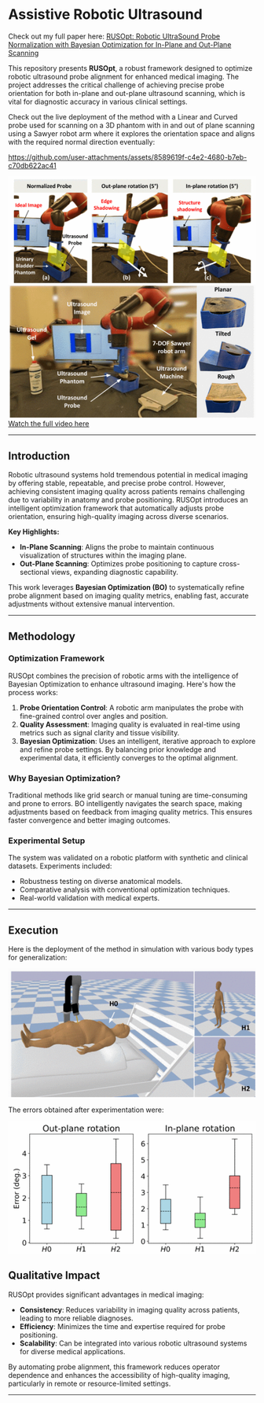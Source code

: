 # Assistive Robotic UItrasound

Check out my full paper here: [RUSOpt: Robotic UltraSound Probe Normalization with Bayesian Optimization for In-Plane and Out-Plane Scanning](https://ieeexplore.ieee.org/document/10260479)

This repository presents **RUSOpt**, a robust framework designed to optimize robotic ultrasound probe alignment for enhanced medical imaging. The project addresses the critical challenge of achieving precise probe orientation for both in-plane and out-plane ultrasound scanning, which is vital for diagnostic accuracy in various clinical settings.

Check out the live deployment of the method with a Linear and Curved probe used for scanning on a 3D phantom with in and out of plane scanning using a Sawyer robot arm where it explores the orientation space and aligns with the required normal direction eventually:

https://github.com/user-attachments/assets/8589619f-c4e2-4680-b7eb-c70db622ac41


![Alt text](images/sAWYER.gif)  ![Alt text](images/S2.gif)  
[Watch the full video here](https://www.youtube.com/embed/xbtTtxrgqpg?si=LPJ7glAaOsSpCTO1)



---

## Introduction

Robotic ultrasound systems hold tremendous potential in medical imaging by offering stable, repeatable, and precise probe control. However, achieving consistent imaging quality across patients remains challenging due to variability in anatomy and probe positioning. RUSOpt introduces an intelligent optimization framework that automatically adjusts probe orientation, ensuring high-quality imaging across diverse scenarios.

**Key Highlights:**
- **In-Plane Scanning**: Aligns the probe to maintain continuous visualization of structures within the imaging plane.
- **Out-Plane Scanning**: Optimizes probe positioning to capture cross-sectional views, expanding diagnostic capability.

This work leverages **Bayesian Optimization (BO)** to systematically refine probe alignment based on imaging quality metrics, enabling fast, accurate adjustments without extensive manual intervention.

---

## Methodology

### Optimization Framework
RUSOpt combines the precision of robotic arms with the intelligence of Bayesian Optimization to enhance ultrasound imaging. Here's how the process works:
1. **Probe Orientation Control**: A robotic arm manipulates the probe with fine-grained control over angles and position.
2. **Quality Assessment**: Imaging quality is evaluated in real-time using metrics such as signal clarity and tissue visibility.
3. **Bayesian Optimization**: Uses an intelligent, iterative approach to explore and refine probe settings. By balancing prior knowledge and experimental data, it efficiently converges to the optimal alignment.

### Why Bayesian Optimization?
Traditional methods like grid search or manual tuning are time-consuming and prone to errors. BO intelligently navigates the search space, making adjustments based on feedback from imaging quality metrics. This ensures faster convergence and better imaging outcomes.

### Experimental Setup
The system was validated on a robotic platform with synthetic and clinical datasets. Experiments included:
- Robustness testing on diverse anatomical models.
- Comparative analysis with conventional optimization techniques.
- Real-world validation with medical experts.

---
## Execution
Here is the deployment of the method in simulation with various body types for generalization:

![Alt text](images/SIM.gif) 

The errors obtained after experimentation were:

![Alt text](images/ERROR.gif)  



## Qualitative Impact

RUSOpt provides significant advantages in medical imaging:
- **Consistency**: Reduces variability in imaging quality across patients, leading to more reliable diagnoses.
- **Efficiency**: Minimizes the time and expertise required for probe positioning.
- **Scalability**: Can be integrated into various robotic ultrasound systems for diverse medical applications.

By automating probe alignment, this framework reduces operator dependence and enhances the accessibility of high-quality imaging, particularly in remote or resource-limited settings.

---

